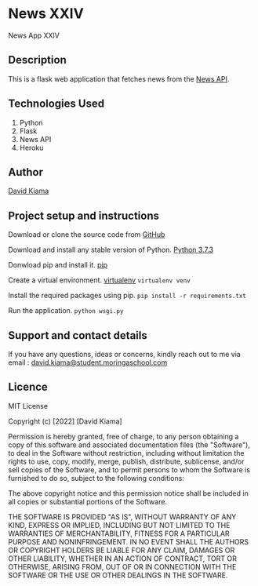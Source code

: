 # News XXIV

News App XXIV

## Description

This is a flask web application that fetches news from the [News API](https://newsapi.org/).

## Technologies Used

1. Python
2. Flask
3. News API
4. Heroku

## Author

[David Kiama](https://github.com/davidkiama)

## Project setup and instructions

Download or clone the source code from [GitHub](https://github.com/davidkiama/News-App.git)

Download and install any stable version of Python. [Python 3.7.3](https://www.python.org/downloads/)

Donwload pip and install it. [pip](https://pip.pypa.io/en/stable/)

Create a virtual environment. [virtualenv](https://virtualenv.pypa.io/en/stable/) `virtualenv venv`

Install the required packages using pip. `pip install -r requirements.txt`

Run the application. `python wsgi.py`

## Support and contact details

If you have any questions, ideas or concerns, kindly reach out to me via email : david.kiama@student.moringaschool.com

## Licence

MIT License

Copyright (c) [2022] [David Kiama]

Permission is hereby granted, free of charge, to any person obtaining a copy
of this software and associated documentation files (the "Software"), to deal
in the Software without restriction, including without limitation the rights
to use, copy, modify, merge, publish, distribute, sublicense, and/or sell
copies of the Software, and to permit persons to whom the Software is
furnished to do so, subject to the following conditions:

The above copyright notice and this permission notice shall be included in all
copies or substantial portions of the Software.

THE SOFTWARE IS PROVIDED "AS IS", WITHOUT WARRANTY OF ANY KIND, EXPRESS OR
IMPLIED, INCLUDING BUT NOT LIMITED TO THE WARRANTIES OF MERCHANTABILITY,
FITNESS FOR A PARTICULAR PURPOSE AND NONINFRINGEMENT. IN NO EVENT SHALL THE
AUTHORS OR COPYRIGHT HOLDERS BE LIABLE FOR ANY CLAIM, DAMAGES OR OTHER
LIABILITY, WHETHER IN AN ACTION OF CONTRACT, TORT OR OTHERWISE, ARISING FROM,
OUT OF OR IN CONNECTION WITH THE SOFTWARE OR THE USE OR OTHER DEALINGS IN THE
SOFTWARE.
